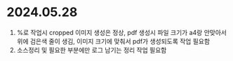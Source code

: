 # 2024.05.28
1. %로 작업시 cropped 이미지 생성은 정상, pdf 생성시 파일 크기가 a4랑 안맞아서 위에 검은색 줄이 생김,
    이미지 크기에 맞춰서 pdf가 생성되도록 작업 필요함
2. 소스정리 및 필요한 부분에만 로그 남기는 정리 작업 필요함